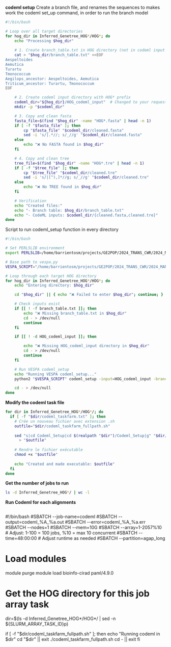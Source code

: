 
**codeml setup**
Create a branch file, and renames the sequences to makes work the codeml set_up command, in order to run the branch model

```bash
#!/bin/bash

# Loop over all target directories
for hog_dir in Inferred_Genetree_HOG*/HOG*; do
    echo "Processing $hog_dir"
    
    # 1. Create branch_table.txt in HOG directory (not in codeml input dir)
    cat > "$hog_dir/branch_table.txt" <<EOF
Aespeltoides
Aemutica
Turartu
Tmonococcum
Aegilops_ancestor: Aespeltoides, Aemutica
Triticum_ancestor: Turartu, Tmonococcum
EOF

    # 2. Create codeml input directory with HOG* prefix
    codeml_dir="${hog_dir}/HOG_codeml_input"  # Changed to your requested name
    mkdir -p "$codeml_dir"

    # 3. Copy and clean fasta
    fasta_file=$(find "$hog_dir" -name "HOG*.fasta" | head -n 1)
    if [ -f "$fasta_file" ]; then
        cp "$fasta_file" "$codeml_dir/cleaned.fasta"
        sed -i 's/|.*//; s/_//g' "$codeml_dir/cleaned.fasta"
    else
        echo "❌ No FASTA found in $hog_dir"
    fi

    # 4. Copy and clean tree
    tree_file=$(find "$hog_dir" -name "HOG*.tre" | head -n 1)
    if [ -f "$tree_file" ]; then
        cp "$tree_file" "$codeml_dir/cleaned.tre"
        sed -i 's/|[^),]*//g; s/_//g' "$codeml_dir/cleaned.tre"
    else
        echo "❌ No TREE found in $hog_dir"
    fi

    # Verification
    echo "Created files:"
    echo "- Branch table: $hog_dir/branch_table.txt"
    echo "- CodeML inputs: $codeml_dir/{cleaned.fasta,cleaned.tre}"
done
```



Script to run codeml_setup function in every directory
```bash
#!/bin/bash

# Set PERL5LIB environment
export PERL5LIB=/home/barrientosm/projects/GE2POP/2024_TRANS_CWR/2024_MANUEL_BARRIENTOS/03_scripts/dn_ds_pipeline/VESPA/VESPA-1.0.1:$PERL5LIB

# Base path to vespa.py
VESPA_SCRIPT="/home/barrientosm/projects/GE2POP/2024_TRANS_CWR/2024_MANUEL_BARRIENTOS/02_results/dn_ds_pipeline/VESPA/alignment/cleaned_alignments/vespa.py"

# Loop through each target HOG directory
for hog_dir in Inferred_Genetree_HOG*/HOG*; do
    echo "Entering directory: $hog_dir"

    cd "$hog_dir" || { echo "❌ Failed to enter $hog_dir"; continue; }

    # Check inputs exist
    if [[ ! -f branch_table.txt ]]; then
        echo "❌ Missing branch_table.txt in $hog_dir"
        cd - > /dev/null
        continue
    fi

    if [[ ! -d HOG_codeml_input ]]; then

        echo "❌ Missing HOG_codeml_input directory in $hog_dir"
        cd - > /dev/null
        continue
    fi

    # Run VESPA codeml_setup
    echo "Running VESPA codeml_setup..."
    python2 "$VESPA_SCRIPT" codeml_setup -input=HOG_codeml_input -branch_file=branch_table.txt

    cd - > /dev/null
done
```

**Modify the codeml task file**
```bash
for dir in Inferred_Genetree_HOG*/HOG*/; do
  if [ -f "$dir/codeml_taskfarm.txt" ]; then
    # Crée un nouveau fichier avec extension .sh
    outfile="$dir/codeml_taskfarm_fullpath.sh"
    
    sed "s|cd Codeml_Setup|cd $(realpath "$dir")/Codeml_Setup|g" "$dir/codeml_taskfarm.txt" \
      > "$outfile"
    
    # Rendre le fichier exécutable
    chmod +x "$outfile"
    
    echo "Created and made executable: $outfile"
  fi
done
```

**Get the number of jobs to run**

```bash
ls -d Inferred_Genetree_HOG*/ | wc -l
```

**Run Codeml for each alignments**

```bash

```
#!/bin/bash
#SBATCH --job-name=codeml
#SBATCH --output=codeml_%A_%a.out
#SBATCH --error=codeml_%A_%a.err
#SBATCH --nodes=1
#SBATCH --mem=10G
#SBATCH --array=1-2057%10  # Adjust: 1-100 = 100 jobs, %10 = max 10 concurrent
#SBATCH --time=48:00:00   # Adjust runtime as needed
#SBATCH --partition=agap_long


# Load modules
module purge
module load bioinfo-cirad paml/4.9.0

# Get the HOG directory for this job array task
dir=$(ls -d Inferred_Genetree_HOG*/HOG*/ | sed -n ${SLURM_ARRAY_TASK_ID}p)

if [ -f "$dir/codeml_taskfarm_fullpath.sh" ]; then
  echo "Running codeml in $dir"
  cd "$dir" || exit
  ./codeml_taskfarm_fullpath.sh
  cd - || exit
fi
```


